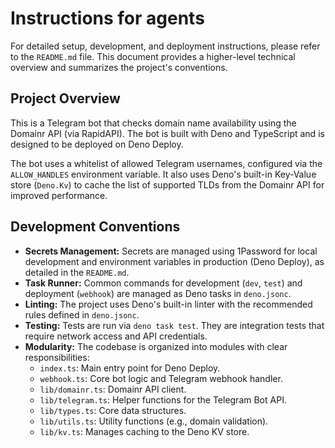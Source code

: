 # Instructions for agents

For detailed setup, development, and deployment instructions, please refer to
the `README.md` file. This document provides a higher-level technical overview
and summarizes the project's conventions.

## Project Overview

This is a Telegram bot that checks domain name availability using the Domainr
API (via RapidAPI). The bot is built with Deno and TypeScript and is designed to
be deployed on Deno Deploy.

The bot uses a whitelist of allowed Telegram usernames, configured via the
`ALLOW_HANDLES` environment variable. It also uses Deno's built-in Key-Value
store (`Deno.Kv`) to cache the list of supported TLDs from the Domainr API for
improved performance.

## Development Conventions

- **Secrets Management:** Secrets are managed using 1Password for local
  development and environment variables in production (Deno Deploy), as detailed
  in the `README.md`.
- **Task Runner:** Common commands for development (`dev`, `test`) and
  deployment (`webhook`) are managed as Deno tasks in `deno.jsonc`.
- **Linting:** The project uses Deno's built-in linter with the recommended
  rules defined in `deno.jsonc`.
- **Testing:** Tests are run via `deno task test`. They are integration tests
  that require network access and API credentials.
- **Modularity:** The codebase is organized into modules with clear
  responsibilities:
  - `index.ts`: Main entry point for Deno Deploy.
  - `webhook.ts`: Core bot logic and Telegram webhook handler.
  - `lib/domainr.ts`: Domainr API client.
  - `lib/telegram.ts`: Helper functions for the Telegram Bot API.
  - `lib/types.ts`: Core data structures.
  - `lib/utils.ts`: Utility functions (e.g., domain validation).
  - `lib/kv.ts`: Manages caching to the Deno KV store.
